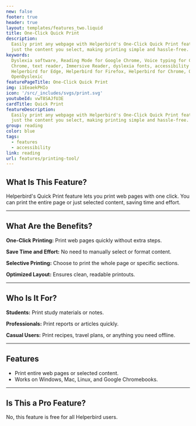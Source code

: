 ```yaml
---
new: false
footer: true
header: true
layout: templates/features_two.liquid
title: One-Click Quick Print
description:
  Easily print any webpage with Helperbird's One-Click Quick Print feature. Print the whole page or
  just the content you select, making printing simple and hassle-free.
keywords:
  Dyslexia software, Reading Mode for Google Chrome, Voice typing for Chrome, Text to speech for
  Chrome, text reader, Immersive Reader, dyslexia fonts, accessibility software, dyslexia software,
  Helperbird for Edge, Helperbird for Firefox, Helperbird for Chrome, Opendyslexic for Chrome,
  OpenDyslexic
featurePageTitle: One-Click Quick Print
img: i1EeaekPHIo
icon: '/src/_includes/svgs/print.svg'
youtubeId: vwT8SAJfU3E
cardTitle: Quick Print
featureDescription:
  Easily print any webpage with Helperbird's One-Click Quick Print feature. Print the whole page or
  just the content you select, making printing simple and hassle-free.
group: reading
color: blue
tags:
  - features
  - accessibility
link: reading
url: features/printing-tool/
---
```


## What Is This Feature?

Helperbird's Quick Print feature lets you print web pages with one click. You can print the entire page or just selected content, saving time and effort.

---

## What Are the Benefits?


**One-Click Printing:** Print web pages quickly without extra steps.  

**Save Time and Effort:** No need to manually select or format content.  

**Selective Printing:** Choose to print the whole page or specific sections.  

**Optimized Layout:** Ensures clean, readable printouts.

---

## Who Is It For?


**Students:** Print study materials or notes.  

**Professionals:** Print reports or articles quickly.  

**Casual Users:** Print recipes, travel plans, or anything you need offline.

---

## Features

- Print entire web pages or selected content.  
- Works on Windows, Mac, Linux, and Google Chromebooks.  

---

## Is This a Pro Feature?

No, this feature is free for all Helperbird users.
